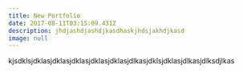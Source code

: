 ```yaml
---
title: New Portfolio
date: 2017-08-11T03:15:09.431Z
description: jhdjashdjashdjkasdhaskjhdsjakhdjkasd
image: null
---
```

kjsdklsjdklasjdklasjdklasjdklasjdklasjdlkasjdklsjdklasjdlkasjdlksdjlkas
